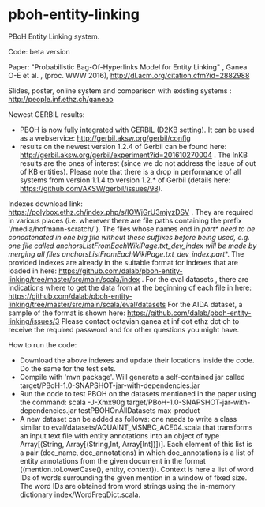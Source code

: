 # pboh-entity-linking

PBoH Entity Linking system.

Code: beta version 

Paper: "Probabilistic Bag-Of-Hyperlinks Model for Entity Linking" , Ganea O-E et al. , (proc. WWW 2016), http://dl.acm.org/citation.cfm?id=2882988

Slides, poster, online system and comparison with existing systems : http://people.inf.ethz.ch/ganeao

Newest GERBIL results: 
- PBOH is now fully integrated with GERBIL (D2KB setting). It can be used as a webservice: http://gerbil.aksw.org/gerbil/config 
- results on the newest version 1.2.4 of Gerbil can be found here: http://gerbil.aksw.org/gerbil/experiment?id=201610270004 . The InKB results are the ones of interest (since we do not address the issue of out of KB entities). Please note that there is a drop in performance of all systems from version 1.1.4 to version 1.2.* of Gerbil (details here: https://github.com/AKSW/gerbil/issues/98). 


Indexes download link: https://polybox.ethz.ch/index.php/s/IOWjGrU3mjyzDSV . They are required in various places (i.e. wherever there are file paths containing the prefix '/media/hofmann-scratch/'). The files whose names end in _part* need to be concatenated in one big file without these suffixes before being used, e.g. one file called anchorsListFromEachWikiPage.txt_dev_index will be made by merging all files anchorsListFromEachWikiPage.txt_dev_index.part_*. The provided indexes are already in the suitable format for indexes that are loaded in here: https://github.com/dalab/pboh-entity-linking/tree/master/src/main/scala/index . For the eval datasets , there are indications where to get the data from at the beginning of each file in here: https://github.com/dalab/pboh-entity-linking/tree/master/src/main/scala/eval/datasets For the AIDA dataset, a sample of the format is shown here: https://github.com/dalab/pboh-entity-linking/issues/3
Please contact octavian.ganea at inf dot ethz dot ch to receive the required password and for other questions you might have.

How to run the code:
- Download the above indexes and update their locations inside the code. Do the same for the test sets.
- Compile with 'mvn package'. Will generate a self-contained jar called target/PBoH-1.0-SNAPSHOT-jar-with-dependencies.jar
- Run the code to test PBOH on the datasets mentioned in the paper using the command: scala -J-Xmx90g target/PBoH-1.0-SNAPSHOT-jar-with-dependencies.jar testPBOHOnAllDatasets max-product
- A new dataset can be added as follows: one needs to write a class similar to eval/datasets/AQUAINT_MSNBC_ACE04.scala that transforms an input text file with entity annotations into an object of type Array[(String, Array[(String,Int, Array[Int])])]. Each element of this list is a pair (doc_name, doc_annotations) in which doc_annotations is a list of entity annotations from the given document in the format  ((mention.toLowerCase(), entity, context)). Context is here a list of word IDs of words surrounding the given mention in a window of fixed size. The word IDs are obtained from word strings using the in-memory dictionary index/WordFreqDict.scala.   
